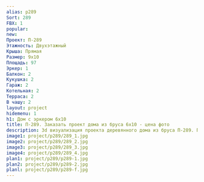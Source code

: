 ```yaml
---
alias: p289
Sort: 289
FBX: 1
popular: 
new: 
Проект: П-289
Этажность: Двухэтажный
Крыша: Прямая
Размер: 9х10
Площадь: 97
Эркер: 1
Балкон: 2
Кукушка: 2
Гараж: 2
Котельная: 2
Терраса: 2
В чашу: 2
layout: project
hidemenu: 1
h1: Дом с эркером 6х10
title: П-289. Заказать проект дома из бруса 6х10 - цена фото
description: 3d визуализация проекта деревянного дома из бруса П-289. Площадь 97 м2, размер 6х10. Вы можете внести любые изменения в проект.
image1: project/p289/289_1.jpg
image2: project/p289/289_2.jpg
image3: project/p289/289_3.jpg
image4: project/p289/289_4.jpg
plan1: project/p289/p289-1.jpg
plan2: project/p289/p289-2.jpg
planl: project/p289/p289-f.jpg
---
```

